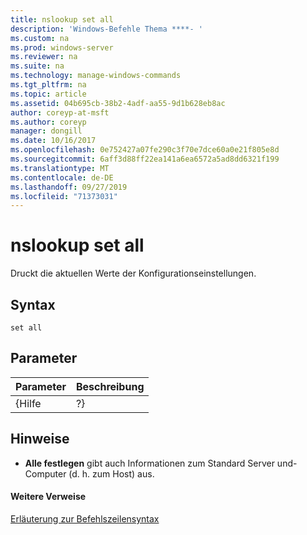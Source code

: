 ```yaml
---
title: nslookup set all
description: 'Windows-Befehle Thema ****- '
ms.custom: na
ms.prod: windows-server
ms.reviewer: na
ms.suite: na
ms.technology: manage-windows-commands
ms.tgt_pltfrm: na
ms.topic: article
ms.assetid: 04b695cb-38b2-4adf-aa55-9d1b628eb8ac
author: coreyp-at-msft
ms.author: coreyp
manager: dongill
ms.date: 10/16/2017
ms.openlocfilehash: 0e752427a07fe290c3f70e7dce60a0e21f805e8d
ms.sourcegitcommit: 6aff3d88ff22ea141a6ea6572a5ad8dd6321f199
ms.translationtype: MT
ms.contentlocale: de-DE
ms.lasthandoff: 09/27/2019
ms.locfileid: "71373031"
---
```

# <a name="nslookup-set-all"></a>nslookup set all



Druckt die aktuellen Werte der Konfigurationseinstellungen.

## <a name="syntax"></a>Syntax

```
set all 
```

## <a name="parameters"></a>Parameter

| Parameter | Beschreibung |
|-----------|-------------|
|   {Hilfe   |     ?}      |

## <a name="remarks"></a>Hinweise

-   **Alle festlegen** gibt auch Informationen zum Standard Server und-Computer (d. h. zum Host) aus.

#### <a name="additional-references"></a>Weitere Verweise

[Erläuterung zur Befehlszeilensyntax](command-line-syntax-key.md)